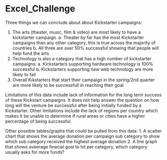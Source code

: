# Excel_Challenge

Three things we can conclude about about Kickstarter campaigns:
  1. The arts (theater, music, film & video) are most likely to have a kickstarter campaign.
        a. Theater by far has the most Kickstarter campaigns than any other category, this is true across the majority of countries
        b. All three are over 50% successful showing that people will help fund the arts 
  2. Technology is also a category that has a high number of kickstarter campaigns:
        a. Kickstarters supporting hardware technology is 100% successful
        b. Kickstarters supporting new web technology are more likely to fail
  3. Overall Kikstarters that start their campaign in the spring/2nd quarter are more likely to be successfull in reaching their goal
 
 
 Limitations of this data include lack of information for the long term success of these Kickstart campaigns.  It does not help answer the question on how long will the venture be successful after being initially funded by a Kickstarter.  Other limitations include the lack of regions per country which makes it be unable to determine if rural areas or cities have a higher percentage of being successful.
 
 Other possible tables/graphs that could be pulled from this data:
    1. A scatter chart that shows the average donation per campaign sub category to show which sub category received the highest average donation
    2. A line graph that shows aveerage finacial goal to hit per category,  which category usually asks for more funds?
    
    
    
